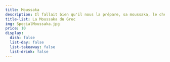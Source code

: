 ```yaml
---
title: Moussaka
description: Il fallait bien qu'il nous la prépare, sa moussaka, le chef grec :-).
title-list: La Moussaka du Grec
img: SpecialMoussaka.jpg
price: 10
display:
  dish: false
  list-day: false
  list-takeaway: false
  list-drink: false
---
```


